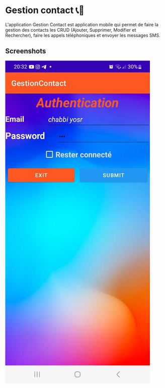 # Gestion contact  📞📨

L'application Gestion Contact est application mobile qui  permet de faire la gestion des contacts les CRUD (Ajouter, Supprimer, Modifier et Rechercher), faire les appels téléphoniques et envoyer les messages SMS.

## Screenshots

<img src="https://github.com/chabbiyosr/Gestion-Contact-Android/blob/master/Auth.jpg">
